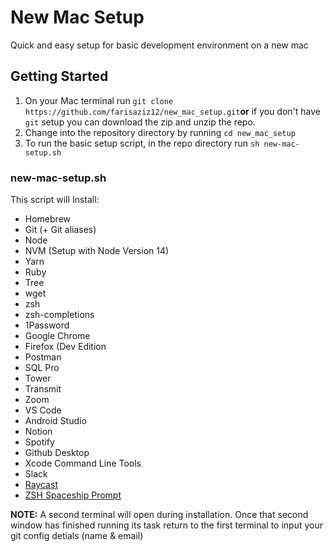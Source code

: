 # New Mac Setup

Quick and easy setup for basic development environment on a new mac

## Getting Started

1. On your Mac terminal run `git clone https://github.com/farisaziz12/new_mac_setup.git`**or** if you don't have `git` setup you can download the zip and unzip the repo.
2. Change into the repository directory by running `cd new_mac_setup`
3. To run the basic setup script, in the repo directory run `sh new-mac-setup.sh`

### new-mac-setup.sh

This script will Install:

- Homebrew
- Git (+ Git aliases)
- Node
- NVM (Setup with Node Version 14)
- Yarn
- Ruby
- Tree
- wget
- zsh
- zsh-completions
- 1Password
- Google Chrome
- Firefox (Dev Edition
- Postman
- SQL Pro
- Tower
- Transmit
- Zoom
- VS Code
- Android Studio
- Notion
- Spotify
- Github Desktop
- Xcode Command Line Tools
- Slack
- [Raycast](https://raycast.com/)
- [ZSH Spaceship Prompt](https://github.com/denysdovhan/spaceship-prompt/)

**NOTE:** A second terminal will open during installation. Once that second window has finished running its task return to the first terminal to input your git config detials (name & email)
